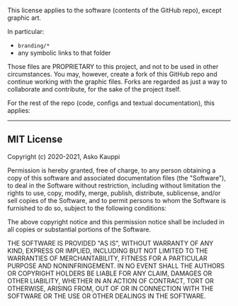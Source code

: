 This license applies to the software (contents of the GitHub repo), except
graphic art.

In particular:

- `branding/*`
- any symbolic links to that folder

Those files are PROPRIETARY to this project, and not to be used in other circumstances.
You may, however, create a fork of this GitHub repo and continue working with the graphic
files. Forks are regarded as just a way to collaborate and contribute, for the sake of
the project itself.

For the rest of the repo (code, configs and textual documentation), this applies:

---

## MIT License

Copyright (c) 2020-2021, Asko Kauppi

Permission is hereby granted, free of charge, to any person obtaining a copy
of this software and associated documentation files (the "Software"), to deal
in the Software without restriction, including without limitation the rights
to use, copy, modify, merge, publish, distribute, sublicense, and/or sell
copies of the Software, and to permit persons to whom the Software is
furnished to do so, subject to the following conditions:

The above copyright notice and this permission notice shall be included in all
copies or substantial portions of the Software.

THE SOFTWARE IS PROVIDED "AS IS", WITHOUT WARRANTY OF ANY KIND, EXPRESS OR
IMPLIED, INCLUDING BUT NOT LIMITED TO THE WARRANTIES OF MERCHANTABILITY,
FITNESS FOR A PARTICULAR PURPOSE AND NONINFRINGEMENT. IN NO EVENT SHALL THE
AUTHORS OR COPYRIGHT HOLDERS BE LIABLE FOR ANY CLAIM, DAMAGES OR OTHER
LIABILITY, WHETHER IN AN ACTION OF CONTRACT, TORT OR OTHERWISE, ARISING FROM,
OUT OF OR IN CONNECTION WITH THE SOFTWARE OR THE USE OR OTHER DEALINGS IN THE
SOFTWARE.

